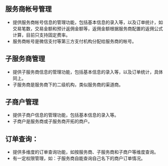 ## 服务商帐号管理
- 提供服务商帐号信息的管理功能，包括基本信息的录入等，以及订单统计，如交易笔数，交易金额和预计返佣金额等，返佣金额根据服务商配置的返佣公式计算，目前只支持固定费率。
- 服务商帐号是微信支付等第三方支付机构分配给服务商的帐号。
## 子服务商管理
- 提供子服务商信息的管理功能，包括基本信息的录入等，以及订单统计，具体同上。
- 子服务商是服务商下的二级机构，类似服务商的渠道商。
## 子商户管理
- 提供子商户信息的管理功能，包括基本信息的录入等。
- 子商户是服务商或子服务商开拓的商户。
## 订单查询：
- 提供多维度的订单查询功能，如按服务商、子服务商和子商户等维度查询。
- 有一定权限管理，如：子服务商自能查询自己名下的商户订单情况。